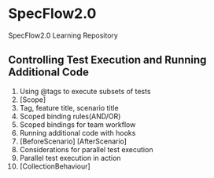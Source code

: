 # SpecFlow2.0
SpecFlow2.0 Learning Repository

## Controlling Test Execution and Running Additional Code

1. Using @tags to execute subsets of tests
2. [Scope]
3. Tag, feature title, scenario title
4. Scoped binding rules(AND/OR)
5. Scoped bindings for team workflow
6. Running additional code with hooks
7. [BeforeScenario] [AfterScenario]
8. Considerations for parallel test execution
9. Parallel test execution in action
10. [CollectionBehaviour]
